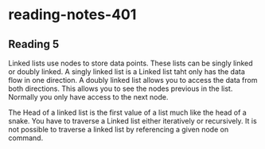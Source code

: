# reading-notes-401


## Reading 5

Linked lists use nodes to store data points. These lists can be singly linked or doubly linked. A singly linked list is a Linked list taht only has the data flow in  one direction. 
A doubly linked list allows you to access the data from both directions. This allows you to see the nodes previous in the list. Normally you only have access to the next node.

The Head of a linked list is the first value of a list much like the head of a snake. You have to traverse a Linked list either iteratively or recursively. It is not possible to traverse a linked list by referencing a given node on command.